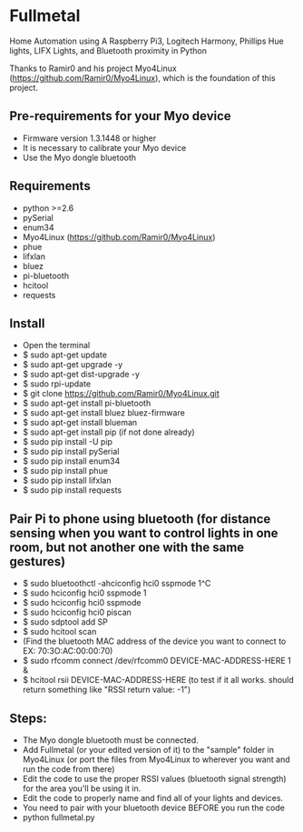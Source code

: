 # Fullmetal
Home Automation using A Raspberry Pi3, Logitech Harmony, Phillips Hue lights, LIFX Lights, and Bluetooth proximity in Python


Thanks to Ramir0 and his project Myo4Linux (https://github.com/Ramir0/Myo4Linux), which is the foundation of this project.

## Pre-requirements for your Myo device
- Firmware version 1.3.1448 or higher
- It is necessary to calibrate your Myo device
- Use the Myo dongle bluetooth

## Requirements
- python >=2.6
- pySerial
- enum34
- Myo4Linux (https://github.com/Ramir0/Myo4Linux)
- phue
- lifxlan
- bluez
- pi-bluetooth
- hcitool
- requests


## Install

- Open the terminal
- $ sudo apt-get update
- $ sudo apt-get upgrade -y
- $ sudo apt-get dist-upgrade -y
- $ sudo rpi-update
- $ git clone https://github.com/Ramir0/Myo4Linux.git
- $ sudo apt-get install pi-bluetooth
- $ sudo apt-get install bluez bluez-firmware
- $ sudo apt-get install blueman
- $ sudo apt-get install pip (if not done already)
- $ sudo pip install -U pip
- $ sudo pip install pySerial
- $ sudo pip install enum34
- $ sudo pip install phue
- $ sudo pip install lifxlan
- $ sudo pip install requests

## Pair Pi to phone using bluetooth (for distance sensing when you want to control lights in one room, but not another one with the same gestures)

- $ sudo bluetoothctl -ahciconfig hci0 sspmode 1^C
- $ sudo hciconfig hci0 sspmode 1
- $ sudo hciconfig hci0 sspmode
- $ sudo hciconfig hci0 piscan
- $ sudo sdptool add SP
- $ sudo hcitool scan
- (Find the bluetooth MAC address of the device you want to connect to EX: 70:3O:AC:00:00:70)
- $ sudo rfcomm connect /dev/rfcomm0 DEVICE-MAC-ADDRESS-HERE 1 &
- $ hcitool rsii DEVICE-MAC-ADDRESS-HERE (to test if it all works. should return something like "RSSI return value: -1")

## Steps:

- The Myo dongle bluetooth must be connected.
- Add Fullmetal (or your edited version of it) to the "sample" folder in Myo4Linux (or port the files from Myo4Linux to wherever you want and run the code from there)
- Edit the code to use the proper RSSI values (bluetooth signal strength) for the area you'll be using it in. 
- Edit the code to properly name and find all of your lights and devices.
- You need to pair with your bluetooth device BEFORE you run the code
- python fullmetal.py



